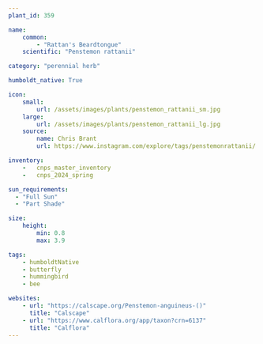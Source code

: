 ```yaml
---
plant_id: 359 

name: 
    common: 
        - "Rattan's Beardtongue"
    scientific: "Penstemon rattanii" 

category: "perennial herb"

humboldt_native: True

icon: 
    small: 
        url: /assets/images/plants/penstemon_rattanii_sm.jpg 
    large: 
        url: /assets/images/plants/penstemon_rattanii_lg.jpg 
    source: 
        name: Chris Brant
        url: https://www.instagram.com/explore/tags/penstemonrattanii/

inventory: 
    -   cnps_master_inventory
    -   cnps_2024_spring

sun_requirements:
  - "Full Sun"
  - "Part Shade"

size:
    height: 
        min: 0.8 
        max: 3.9

tags: 
    - humboldtNative
    - butterfly
    - hummingbird
    - bee

websites:
    - url: "https://calscape.org/Penstemon-anguineus-()"
      title: "Calscape"
    - url: "https://www.calflora.org/app/taxon?crn=6137"
      title: "Calflora"
---
```

